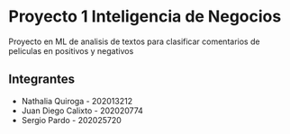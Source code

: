 # Proyecto 1 Inteligencia de Negocios
Proyecto en ML de analisis de textos para clasificar comentarios de peliculas en positivos y negativos

## Integrantes

  - Nathalia Quiroga - 202013212
  - Juan Diego Calixto - 202020774
  - Sergio Pardo - 202025720

